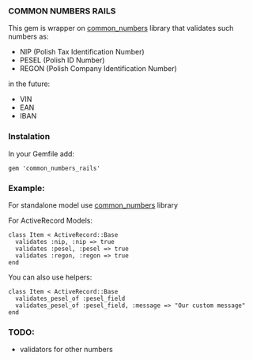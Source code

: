 ### COMMON NUMBERS RAILS

This gem is wrapper on [common_numbers](http://github.com/marioosh/common_numbers) library that validates such numbers as:

- NIP (Polish Tax Identification Number)
- PESEL (Polish ID Number)
- REGON (Polish Company Identification Number)

in the future:

- VIN
- EAN
- IBAN

### Instalation

In your Gemfile add:

    gem 'common_numbers_rails'

### Example:

For standalone model use [common_numbers](http://github.com/marioosh/common_numbers) library

For ActiveRecord Models:

    class Item < ActiveRecord::Base
      validates :nip, :nip => true
      validates :pesel, :pesel => true
      validates :regon, :regon => true
    end

You can also use helpers:

    class Item < ActiveRecord::Base
      validates_pesel_of :pesel_field
      validates_pesel_of :pesel_field, :message => "Our custom message"
    end

### TODO:

- validators for other numbers
